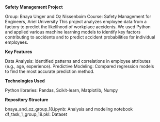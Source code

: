 **Safety Management Project**

Group: Bnaya Unger and Oz Nissenboim
Course: Safety Management for Engineers, Ariel University
This project analyzes employee data from a factory to predict the likelihood of workplace accidents. We used Python and applied various machine learning models to identify key factors contributing to accidents and to predict accident probabilities for individual employees.

**Key Features**

Data Analysis: Identified patterns and correlations in employee attributes (e.g., age, experience).
Predictive Modeling: Compared regression models to find the most accurate prediction method.

**Technologies Used**

Python
libraries: Pandas, Scikit-learn, Matplotlib, Numpy

**Repository Structure**

bnaya_and_oz_group_18.ipynb: Analysis and modeling notebook
df_task_1_group_18.pkl: Dataset


